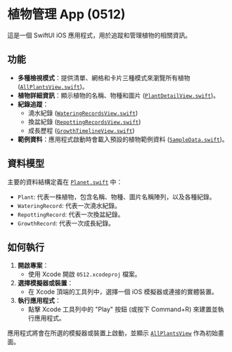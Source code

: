 # 植物管理 App (0512)

這是一個 SwiftUI iOS 應用程式，用於追蹤和管理植物的相關資訊。

## 功能

*   **多種檢視模式**：提供清單、網格和卡片三種模式來瀏覽所有植物 ([`AllPlantsView.swift`](0512/views/AllPlantsView.swift))。
*   **植物詳細資訊**：顯示植物的名稱、物種和圖片 ([`PlantDetailView.swift`](0512/views/PlantDetailView.swift))。
*   **紀錄追蹤**：
    *   澆水紀錄 ([`WateringRecordsView.swift`](0512/views/WateringRecordsView.swift))
    *   換盆紀錄 ([`RepottingRecordsView.swift`](0512/views/RepottingRecordsView.swift))
    *   成長歷程 ([`GrowthTimelineView.swift`](0512/views/GrowthTimelineView.swift))
*   **範例資料**：應用程式啟動時會載入預設的植物範例資料 ([`SampleData.swift`](0512/models/SampleData.swift))。

## 資料模型

主要的資料結構定義在 [`Planet.swift`](0512/models/Planet.swift) 中：

*   `Plant`: 代表一株植物，包含名稱、物種、圖片名稱陣列，以及各種紀錄。
*   `WateringRecord`: 代表一次澆水紀錄。
*   `RepottingRecord`: 代表一次換盆紀錄。
*   `GrowthRecord`: 代表一次成長紀錄。

## 如何執行

1.  **開啟專案**：
    *   使用 Xcode 開啟 `0512.xcodeproj` 檔案。
2.  **選擇模擬器或裝置**：
    *   在 Xcode 頂端的工具列中，選擇一個 iOS 模擬器或連接的實體裝置。
3.  **執行應用程式**：
    *   點擊 Xcode 工具列中的 "Play" 按鈕 (或按下 Command+R) 來建置並執行應用程式。

應用程式將會在所選的模擬器或裝置上啟動，並顯示 [`AllPlantsView`](0512/views/AllPlantsView.swift) 作為初始畫面。